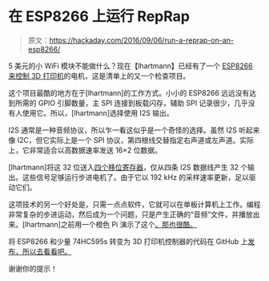 # 在 ESP8266 上运行 RepRap

> 原文：<https://hackaday.com/2016/09/06/run-a-reprap-on-an-esp8266/>

5 美元的小 WiFi 模块不能做什么？现在【lhartmann】已经有了一个 [ESP8266 来控制 3D 打印机](http://forums.reprap.org/read.php?2,594898)的电机，这是清单上的又一个检查项目。

这个项目最酷的地方在于[lhartmann]的工作方式。小小的 ESP8266 远远没有达到所需的 GPIO 引脚数量，主 SPI 连接到板载闪存，辅助 SPI 记录很少，几乎没有人使用它。所以，[lhartmann]选择使用 I2S 输出。

I2S 通常是一种音频协议，所以乍一看这似乎是一个奇怪的选择。虽然 I2S 听起来像 I2C，但它实际上是一个 SPI 协议，第四根线交替指定右声道或左声道。实际上，它非常适合以高数据速率发送 16×2 位数据。

[lhartmann]将这 32 位送入[四个移位寄存器](https://github.com/lhartmann/Shift-out-32-HC595)，仅从四条 I2S 数据线产生 32 个输出。这些信号足够运行步进电机了。由于它以 192 kHz 的采样速率更新，足以驱动它们。

这项技术的另一个好处是，只需一点点软件，它就可以在单板计算机上工作。编程非常复杂的步进运动，然后成为一个问题，只是产生正确的“音频”文件，并播放出来。[lhartmann]之前用一个橙色 Pi 演示了这个[。那也很酷。](http://forums.reprap.org/read.php?2,685993)

将 ESP8266 和少量 74HC595s 转变为 3D 打印机控制器的代码在 GitHub 上[发布，所以去看看吧。](https://github.com/lhartmann/esp_rtos_reprap)

谢谢你的提示！
